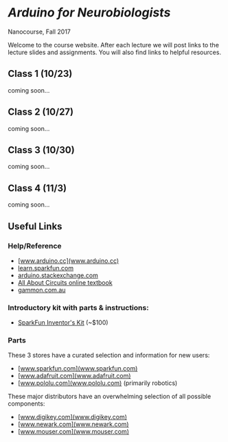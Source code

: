 # *Arduino for Neurobiologists*
Nanocourse, Fall 2017

Welcome to the course website. After each lecture we will post links to the lecture slides and assignments. You will also find links to helpful resources.

## Class 1 (10/23)
coming soon...
## Class 2 (10/27)
coming soon...
## Class 3 (10/30)
coming soon...
## Class 4 (11/3)
coming soon...

## Useful Links


### Help/Reference
- [www.arduino.cc](www.arduino.cc)
- [learn.sparkfun.com](learn.sparkfun.com)
- [arduino.stackexchange.com](arduino.stackexchange.com/)
- [All About Circuits online textbook](www.allaboutcircuits.com/textbook)
- [gammon.com.au](gammon.com.au/forum/bbshowpost.php?bbtopic_id=123)

### Introductory kit with parts & instructions:
- [SparkFun Inventor's Kit](www.sparkfun.com/products/14189) \(~$100\)

### Parts
These 3 stores have a curated selection and information for new users:
- [www.sparkfun.com](www.sparkfun.com)
- [www.adafruit.com](www.adafruit.com)
- [www.pololu.com](www.pololu.com)  \(primarily robotics\)

These major distributors have an overwhelming selection of all possible components:
- [www.digikey.com](www.digikey.com)
- [www.newark.com](www.newark.com)
- [www.mouser.com](www.mouser.com)


